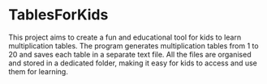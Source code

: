 # TablesForKids
This project aims to create a fun and educational tool for kids to learn multiplication tables. The program generates multiplication tables from 1 to 20 and saves each table in a separate text file. All the files are organised and stored in a dedicated folder, making it easy for kids to access and use them for learning.
